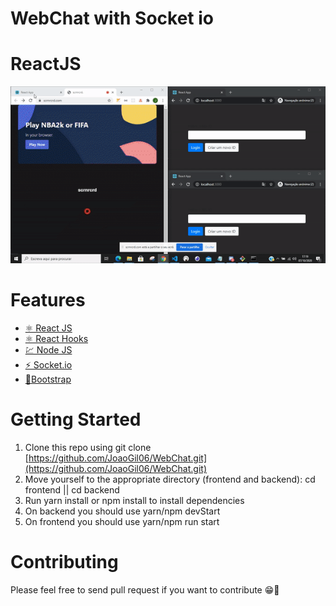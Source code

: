 # WebChat with Socket io
# ReactJS

![Webchat preview desktop](https://github.com/JoaoGil06/WebChat/blob/master/frontend/assets/webchat.gif) 

# Features
* [⚛ React JS](https://reactjs.org/)
* [⚛ React Hooks](https://reactjs.org/docs/hooks-intro.html)
* [💹 Node JS](https://nodejs.org/en/)
* [⚡ Socket.io](https://socket.io/)
* [💅Bootstrap](https://react-bootstrap.github.io/)

# Getting Started
1. Clone this repo using git clone [https://github.com/JoaoGil06/WebChat.git](https://github.com/JoaoGil06/WebChat.git)
1. Move yourself to the appropriate directory (frontend and backend): cd frontend || cd backend
1. Run yarn install or npm install to install dependencies
1. On backend you should use yarn/npm devStart
1. On frontend you should use yarn/npm run start

# Contributing
Please feel free to send pull request if you want to contribute 😁🚀
